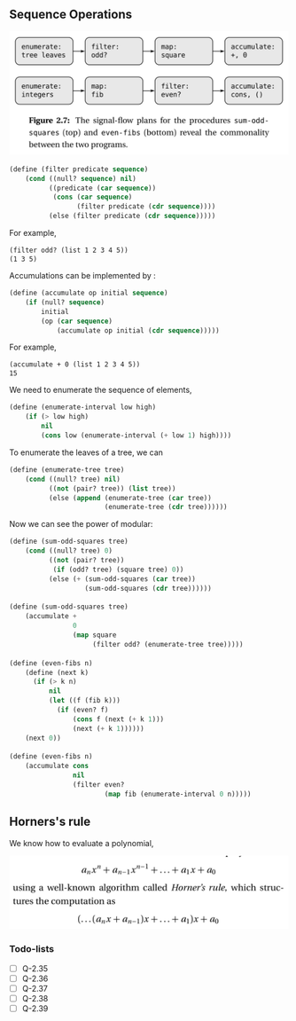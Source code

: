 ## Sequence Operations

![signal-flow](./img/p1.png)


```lisp
(define (filter predicate sequence)
    (cond ((null? sequence) nil)
          ((predicate (car sequence))
           (cons (car sequence)
                 (filter predicate (cdr sequence))))
          (else (filter predicate (cdr sequence)))))
```

For example,

    (filter odd? (list 1 2 3 4 5))
    (1 3 5)

Accumulations can be implemented by :

```lisp
(define (accumulate op initial sequence)
    (if (null? sequence)
        initial
        (op (car sequence)
            (accumulate op initial (cdr sequence)))))
```

For example,

    (accumulate + 0 (list 1 2 3 4 5))
    15

We need to enumerate the sequence of elements,

```lisp
(define (enumerate-interval low high)
    (if (> low high)
        nil
        (cons low (enumerate-interval (+ low 1) high))))
```

To enumerate the leaves of a tree, we can

```lisp
(define (enumerate-tree tree)
    (cond ((null? tree) nil)
          ((not (pair? tree)) (list tree))
          (else (append (enumerate-tree (car tree))
                        (enumerate-tree (cdr tree))))))
```

Now we can see the power of modular:

```lisp
(define (sum-odd-squares tree)
    (cond ((null? tree) 0)
          ((not (pair? tree))
           (if (odd? tree) (square tree) 0))
          (else (+ (sum-odd-squares (car tree))
                   (sum-odd-squares (cdr tree))))))

(define (sum-odd-squares tree)
    (accumulate +
                0
                (map square
                     (filter odd? (enumerate-tree tree)))))

(define (even-fibs n)
    (define (next k)
      (if (> k n)
          nil
          (let ((f (fib k)))
            (if (even? f)
                (cons f (next (+ k 1)))
                (next (+ k 1))))))
    (next 0))

(define (even-fibs n)
    (accumulate cons
                nil
                (filter even?
                        (map fib (enumerate-interval 0 n)))))
```

## Horners's rule

We know how to evaluate a polynomial,

![horner-rule](./img/p2.png)

### Todo-lists

- [ ] Q-2.35
- [ ] Q-2.36
- [ ] Q-2.37
- [ ] Q-2.38
- [ ] Q-2.39

